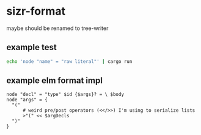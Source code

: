 
# sizr-format

maybe should be renamed to tree-writer

## example test

```sh
echo 'node "name" = "raw literal"' | cargo run
```

## example elm format impl

```sizr
node "decl" = "type" $id {$args}? = \ $body
node "args" = {
  "("
      # weird pre/post operators (<</>>) I'm using to serialize lists
      >"(" << $argDecls
  ")"
}


```
